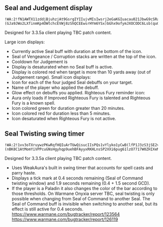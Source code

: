 ## Seal and Judgement display
```
!WA:2!fN1AWTX11zddjBjuhzjAt9GsrgIYIIujvMIsIwsrj2eGaKGIuacau021JbwG9cSRaWUR2DbjHAtAfBIl7m9x8hDMw3hXmTUTPo9bsMupTZ0MQ24PTPpofTXv9r6doToPTPnjkTE6Zz65CV7IxeeIIkUr)Gc4U39U39CoFpUh45Q9yf)mNC4toCpL6rUh5LpCTmszliBQBeuVOU5uE96nM3Hp5zn6jRUMTPEXIm5GkQfLnzAxZyFXvZRyZ0lB5pCzZk(JZkPQjZmVZuLLZZkX0S9hOCUCwgpwJb0Z5Fovlz9sg90YGttlLXbAzmBfM)GMLTKW104XB5stv2YwnlBTm6M4fd4SPn2DGIQ34gsMY(tQRx0w1iUvwPIm(7qgXCvmRef3tm7j)C38b)Ih60F5NBvtwEvDTKvmyXZBQx2yvXmtOEd22x1wp78mtlCc7y(xSQ4kIGJhpE8EhvnBMPMuXRkMJQ5IURU1xAWN14h5aMszTXlynAClBjtBFzYPQPAP4la(F2(wY2unFE8E7BatNp(YRkZYGHnA)yozOPJfE2PdytBoPYMsJSKLbRyXiYw(wZQCg28yajboB1fRMk4yjsMkrYXINmqzCXZyuuQcZS(0IzYWPfprSqtpDC(izMKjv0wjUMujMLVvkR5Sf85ebcHrCJ9K46LLmzykUyr)ZPOAZUL4QIx0DwvslRIUzmDmuKjyOlNmu8vSyfZXhaEQ(vLxlzGG(RN(ScuuxsoCgBmXOzV34LkJjkFbWxRS7foJV4zlkzzrFkGfMaOpunNjUbtyBkzl59oIhxyAikeLjrW4HcD5AsLTXHJAWd2(gPSQC1HUASbpFqPbJeyIvK0uljrxBuyFHVftYIwpMwEBLhgoCanDnwnzm8sZiffSnTyyjVS1s0uPNd8SbkjPQfgEg8gGNfgdcabX)F)TpYQy8ooVIYYNt9senmq5DvAbvf7VQQA50nf7iFzWlKtnVVEY(X7D5(xvf)Ac9YMzzh6bIN1fh6f2Lh4KWtDRSyLTS(cAuYjnSx89XhCaFW(9b9TRbGd(zX9YtScvQWZQ9TwRG0A4ZmRcZkHI(cr1w1c)VXkUGufl44WGWXGba)(GJa9JWo2LXfinmKp4OWtchcEVWj8zShQCEEwsrHYm6YSx)bGhx9ofymJXOCODC6Lsb(quGMhxWWJBWA81nY(BFeS63sYMsfmfiuF7foCnmGs0se2utoJcJEHUjmYpSPOeAeFWPhiJLQw(ISuWz2BQ0WzPYMvXxHuIPKEn6ZCKtbnm2LggDa45mJn20JnEKlJ3d8DL24XP5WweFbBAMkR24Z7q(ZapnTYWJgGssqV)qBlJbInW68tTKBEjDvzvlc6fbNIXXIqee5KYYEr67wVycA5snPEXkPsGOVO5OSsGBORxYd8b8b9GSmiKb2geXxCPIgksEJVGQSTYnHZdxaUy1tF(fUU9ItzhEXrnv1iQjmoDoVWlLgM4cdehZTzlmkCqVlnVKPQuMISauoo(8sflZ8yMvrslpwvmaui9sgiLjZ0UcKCuqjmEpG6ASfnufWGKQLy9RB0)f)GqHro9WdNPOQwbMCAOiD3t5fz)GsWLCUvAMFiCMbo1idpmOcAGH7m94vmtysFWWWtTSF4bRlSaEVGrVTkx4xst2FWXn2xBdpUd8S5lmoNP0FcBS8Wc8bFh84h8iEPhe8EuG3h8(jqdSNTtb3hJZztaPhf2Td0z)C0tF4o9GVmVihHpoyaEDpbjiObcdoHpOxpyXoKcoLt9DBKbJF3PhOK72xHRZWlqgSlfi1HUuncLKPsGVZDcH9sXYq(WAeycFWiHHtZll5L9WO8)kkuVyvJfcLpWeXYAlRV8rHP8sXbbtcmDAQQPVpc(Q)M0R9DiaGq8jircRaZ8RUs9GTrVu9kj(wFBPXSSUJ7OUsYUFxiZx)Yb1lvcZSgpU7anRUxZDqHnG94(1RIm0mKWNz0tJ1X0SmNLVXy0sndkUwPXcHIm6YquiMBYdtPxjD9mkLDfmAoV8hLp0XRgNWh(dsOi(epkQtzMNzh3KUq)NAyCHwHIt8VtSJlrFJ0BtVgFSueOsYw3KqoD6zaFuXkdFm4Lfli8dKgwMZ0(dsGO630BxJ)KyKWdsVPScNlIOL3r0NcVdJ9qxpptJzQMvWONgoUXbc6qf5pMPEEtmj5FqEv1q07Fvovio58zLvQvNxKt2xRL1cIXVSSQjJ7HjDntm6MOP9GXJ1gNPqY4WX5FX5fH4dVwznUUXisAvG47Karju4G0KoS8WSWvF1Uvk)OWlrWVTkUJqmtCIbaLr5eDzOQCMmuWJGLknYqLuC1hgPVUguWRlr3KpZx4v4)BYNbIX)NGoRz(JSEi1ghtNk1zXnraO6SvkptOHg2o31jim7v5Oye5MxbK9ICjBhKEqiDA4sCz(LhePgSrUw0G1SjNoYLdHiwJ3NJMss2I2PeohszKYgPOtjxbf6vZMYwbZ0kyIVcSRJaNmtGOjtgDgd)B8Dk(MhJDNfHU6LOzmRHmk8chFn0oLozpj7CK4tGXWV2kHj5141ii1mFs4gW3n89aFy4JaFVW3hCtyj47Vn7eCGhwFtKRIQci(R)aghSJBoXhIt7rzQsz4rsgnwGC4jqm2Dyt1B4)kLLKjZG(tMSEXZgx5SeDNKz(JvZsrcXfpNW5QxJD3Kxs(FmEI5ysfgdvASUqhvLqLFBCVU0cOVU5mLmwAoNpuTP3K(pMHXr34WUbcNuPdl4fDt1ydeJBKi9QOhDMmpQ)rFeQ6W8AeXAUkbMou4K1RSSCkx4QcvteA6qbtgo(yZecR4IMyImxBYsLM5s2yDMZl9ZlEPp0dGGOQIHACmgsfbXhBvS1Ydb)OWR4UJ(f6)ywWUEesJ5Nc(j8a)KyTWhhE1ozvflFiVMivvuTIvs3exnvO4YsoZjOd2H85nr(Vgjq2qFaoK5KJfFg8OsoLwWQWNGQD2Q2qHFA41AU26PxxTfVARJvWwoFaxLFMJb)SEHFo4tI0x)8WNfJ(eE)x0l86WNIc6)yvGQWNUEw1g(Lsl05)medXfRoXmvIC(Iluk4qVajCJ8F)kIe2VmwCW9t9JVo)uhCCwoj8qv(70PUpquuS0SJxAFrrfJoCHo5RAxFqUfk0wvVmxBvUETAjpVH(QW0SlfbMXW3n0xtdFv37jmk89qqzJ3)MXpfzCHq5UEQWcLi(6sAM8Af2fLCXQZCLWrgUWefkh4Cl3pmfpR(q1DvPWDvrf4VnwGtMQcrcKjeNBxHhbIwZIlXoJQfDWf3qXQKpIqlQAzBL2biGaGBLJHNzRU4Ym9Hpmbr6VMB1UqpDlxSNmDdr4H6wCGeHDG5yklTcib)MO4hvy6wd)R3sbaP4nKOwEUrZoFLRLS8ncOrAFuCx2nMsNlOBrYL3DgmogNvsr4I7Jb)wkq0BjcIJXTwaVHIl)XNxPzPN3uHhT4HTniKTfStq(wobpKT8(m6Hefs1I6INv4Jr)P2Xo1jZkzHLLK9iJD30KBqbVMy06no5tB8y8rAvigEvJNS(66Y308QxN6PMqAXH23ZT43GJucgBpSjEQAAS7iwP6Io3Cv(an67WkopkCp9AgdTUh(g6cPLGI72Ow9fJ3tLxr8Dx1u4tj2MZJYJ4jxt7eQAQbtvrprHINkEKjMmPXH3OnJRXMd0Hj4eF(en2jK1Gd4eUCtEghzJw7gQ3oqLU5x9dWRSPcChCId2XfR8B0INkbw5IvF(tF6NFOxywdLZDDhFInWkOpXE90vOY7qiKOWVROGhrdVPaxqGMgaJ3GR8sOOUWKSfHfxWbwa)EEGVa87d)bc9H)quO7pc9ba40(J9a1OQq4pb(tVj8ffrL3cLC)ZQa32d8NJUj(lqfY)Y0WFf8LG)ApWFdkN)3Ea4VZdSM33Qw(I6le2KD9YmTSvITTHp5iNnanMYTqwIjk6GRuwIgJk0QLPSTTUw05zMOw9Q0WtZB(xVvPp7wDUsE3BvSH4GeAm(SCRn4p9KkQzlqYiE53ucQnZIponAD3Ap8NrarhN)wqHYNRJfk5gZO4WN5Afg8St3wHsF1pOtthLj8DOnvkE3u5n5Sg3XOW8y048DpFC4RSAJzACKgEI3ahc8WtkrJUXNxPBrFhHo8oJ7uY2UlL(6OlfX5)3FhmPiUYEx3oGpEdlkODexlk9U(o)qwu2QT(bn)0IfLTwRFEy0IYaDXIc1rE0qW6nNmztMq6AdFI98LTpBHe2NowahEIM64JY6pe3BZpexF4oZrS01w2Nxi0Ibemaef(T3qYc(X4B3bXD5y8PWN3K8UxL9(4m9UWJ)RMpneVnPtn35YQC9ZfiRPHd0armiYqc(FjBlVuANydUvAp200juwE3WVd3XbfpihhiT6B0cDQWKwR2mE4nie1KJHnGAe5cBIzCnVnZmIuFiZiYiseJebjXms0Ii7iYmIeNeX6M2(gLaqKPib0uJN)VPWLmNGrejdgjYPN9ulo7m25OWOOvZuyS(bgV3nCUPc(CHmuNcJ7uWMI9RZF3BkStZd6BCT5Dxt6(oW)wWFVqhcxGVk82kWxg(kW)yVW)Kh4FwSu)dkW)Ih4R5f(x9cF99aFdL79CvNz1HVj8Vb)74J7)ah9Dm83f6Abzzj4)STK()t7j9x4YbcF5RxC2NE4cFRlP3UeWr6Oeql)QVprhucAzcV319o28LBrxylZYSH)ocyv29VAYW8FJuyhOWWt2nHb8pjkPAZ6KSWfRg(SdfE4kHoZPmVXDrHiSxh03LA(NvSRsd74)xLgUV6WBB0z32dHE2bvBlkSNFWN76bdn5mQxAMg6cyev62EEOwegO7QtNd1rqaFVBvpGhwuCdlTkiSJTSGqBELVxjMqATnnjZwU5b1vrAMbVE8FBuk1j8ZBdG1ifgo2vuU6GOptb1cMb4H)jP(a11W)9MKWoUVKeUVd9VRkjCFLT2u6ihVl6iTWX6iN0XS)2Bp7BMlAe2mlu6sx(f6y2VDnId1rncNFRrJ(6G8G712)621oxPL(zULJJOOq3DYl(19NZuYwz99kDxFvpB5ELsIgyLS4iJK0Xo5Ytn(5HVyvTCLZDMqJhk45p3MTRMrAG825g0ktc2XBEjs43Ksq9(usqpe2TZVD2CsNdstDM82EE0wBn5T98iTeWBUUmwK4JAvyXcHnI2OUuezC(D56u0zDkMD5adcsQoQpSZ3L6ljrADxn7s8C3tnGbPl3un0alDO(zymvhbjBoKt7EFwxNrUTN3dpHx)GFtyELCtFMN2o7SfB5GFRR3zDnp2Ct0253EBI27s5WgQtOkuNeNirluDcLM(ATQoT5s7oOV2Zw7Q1SvPPKM4urmIuyWXBnBDxKOEhJ(7I8KlrpjKrQt8eFpZVTp8)3d
```
Designed for 3.3.5a client playing TBC patch content.

Large icon displays:
- Currently active Seal buff with duration at the bottom of the icon.
- Seal of Vengeance / Corruption stacks are written at the top of the icon.
- Cooldown for Judgement is 
- Display is desaturated when no Seal buff is active.
- Display is colored red when target is more than 10 yards away (out of Judgement range).
Small icon displays:
- Icon for each of the four judged Seal debuffs on your target.
- Name of the player who applied the debuff.
- Glow effect on debuffs you applied.
Righteous Fury reminder icon:
- Aura only loads if Improved Righteous Fury is talented and Righteous Fury is a known spell.
- Icon colored green for duration greater than 20 minutes.
- Icon colored red for duration less than 5 minutes.
- Icon desaturated when Righteous Fury is not active.

## Seal Twisting swing timer
```
!WA:2!1vv3oTXruywzPKwRqfHQIuArTUwQisucIIsPQs1vYlyko1yCwB(lfP1J3zS3jSE2vZmRbZD1QxWLn0M(ZT(6ELFe4IE9iR(eWJapb9mZUXarn(cVZ5NzoN578DoJ1gZ2Dw8S4ZwEOicXpApkw6)rxywVD72cICFRXOyPFiF7ijnKjYY7NyWAeI5b6RfszYwRvQAJsoJnB0juI0(AfD)BjVviMyxCNgBFvlK3rD4HXm8AHbH8NzzzvlZYl9vdKCANoeUO6c80L)JTSFeXoMrLxkIBr6ryY6XTBtpzK7AfR3WTEJIonCm6hv)ykRtUg0Ue(GybXvVRMomuxIi7yTcoPlIYaN8hiIibbLXISgp9rmCZjbOgNabWPETsvQO(GwrbO(eUT2hB9(hIjTGuObKy8nlvP2g7u58ywAcNDeMkEzmZts7rwbX6hDFKzDJe7Au4VNAi1lK56zU9zGFxbGiHZqb7c3EaRONlibTnyR6odAH4javglRmq0fizmhjj(3SsDG1qi)DiD0LPxmNA6XG41iDQI2HCsIIZMlAwj5ePRWhHdpE)KtjZ5gD6)Y)frrZCdpMuRYCzI2jz47h9HgnatjSluR9m8i7IG4vgdaAsWgL)04eAZbPSOlm2FzSqsB3xDh10Cij16gAmCncLKxTdzYOz2Gtpn3ZJryaeq5A0i6ZNK0GhCifCJCLanWnIt8OAanZTUSPrF(PIE47AN4(aVH65k95eHFyaU)yJxhhYX7Xrrd2lDrYnOheLwbKMPi2n6nUOC1QLCCt6qI(03v8sKSIEW)JdjlC0(HhpbhQtpL8Gu4mT6zDTvn70UAiJC2mxbvKJCHSJHD7c0VvkU(6Pany4cJ1tspGeFVbflAMjvvx4e6i9BEPXhPp8pJietdvFTcOnXJ0fAFmbHxuUlkiMms3EPZQyoP5qJJjfvRmwzsID)jCbZ5M4B0IL1TeTHZ8W1qa9G1XgXpCNYp5APNuxt)t22BkaxE7CzLLx6PJmQss(cjcDPCEi3FSrG)MbwNnJAtvz1pAP(blvfF1wnvvNwnT6zQN3u5yYy1ER8Ll9nQ6wQgQDu72uDqb1l8vBRQ1YNq74l)m7GqeEdBbuDMZPBCGKM1gg24nNQzwhVaKqOx1sIGesQxEPPj2wxE0dhuLJMbWSIyDtbbtWBHoX)QKY8gCywMUY2Q(AoLkv1mgPEym3Jm)uC9CgO3FvhHeXLzTHjDYSTAdFe(MXs6bzLHDen)1yRwwCy5Q76wxtTDx5RF7Wtz(d5MXkMjEiGxadKS1HU55igTRb8wv9YnutBZag3feKGuxYna(DhJ1ejWdx9KCUGa7dlgO9rFEkPAEyJWN47Q6PowDcSm4T1CUzEPGIjooL)(nBK8C1AtMomYiVPPcuGNsHgyhqp9uehBFAyyxRKHLnsSP2XXi6pug61lzO7717W0ZHIXeMt1s7wYXbfe5JYmQTg6HlfmXjJZX6rz)89YtXrFYwKacj3wW7c52eEHi3nEeALykE0Xvw8awXDoD7If5uMoueF(BA3gfYPanWGpd3CBNYVy7QnkwzOgJOMQ5JwWXZN4D0gQ794Pg0dXPiGMVsXQRNpmk)3wOLXQ4rG9mQxDj5KiAcCRZGexC6PBev7VQ6EZpL6vJ8GkByxZ(uVoQsBZJvHSfFy2C5cc9qb5c8EmX7XE0c7auO10C2fZxZ8kyETtCcaHSCeVCfkKlFTIvkUE5Q5ZceyUh8kzhI4Jxq9At)YGiEiu1L9vlSQ6xmxc1RuNRtSVRG6xttB1VLQ41QdtZs1Vdc)rRak7ic2x9NMtmJUd8VulmIYsMjcPD2way1M2j7ScNNU0YlT8S9(39)Vd
```
Designed for 3.3.5a client playing TBC patch content.
- Uses WeakAura's built in swing timer that accounts for spell casts and parry haste.
- Displays a tick mark at 0.4 seconds remaining (Seal of Command twisting window) and 1.9 seconds remaining (0.4 + 1.5 second GCD).
- If the player is a Paladin it also changes the color of the bar according to those thresholds.
On Warmane Onyxia server TBC, seal twisting is only possible when changing from Seal of Command to another Seal. The Seal of Command buff is invisible when switching to another seal, but its effect is still active for 0.4 seconds.
https://www.warmane.com/bugtracker/report/123564
https://www.warmane.com/bugtracker/report/126119
